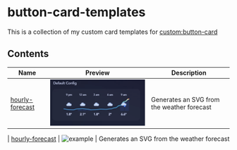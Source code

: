 # button-card-templates
This is a collection of my custom card templates for [custom:button-card]([https://gethomepage.dev/](https://github.com/custom-cards/button-card)) 

## Contents
| Name | Preview | Description |
|  ---  |  ---  |  ---  |
| [hourly-forecast](./hourly-forecast/) | ![example](./hourly-forecast/example-default.png) | Generates an SVG from the weather forecast

| [hourly-forecast](./hourly-solar/) | ![example](./hourly-solar/example-default.png) | Generates an SVG from the weather forecast
